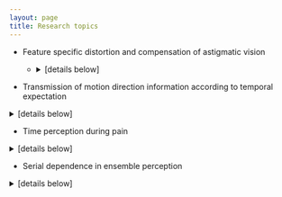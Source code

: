 ```yaml
---
layout: page
title: Research topics
---
```


- Feature specific distortion and compensation of astigmatic vision
  - <details><summary>[details below]</summary><div markdown="1"> # hihi</div></details>

- Transmission of motion direction information according to temporal expectation 
<details> 
  <summary>[details below]</summary>
  <div markdown="1">
    # hihi
  </div>
</details>

- Time perception during pain 
<details> 
  <summary>[details below]</summary>
  <div markdown="1">
    # hihi
  </div>
</details>

- Serial dependence in ensemble perception 
<details> 
  <summary>[details below]</summary>
  <div markdown="1">
    # hihi
  </div>
</details>
